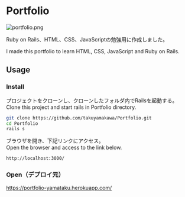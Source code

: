 # Portfolio

![portfolio.png](URL "app/assets/images/portfolio/portfolio.png")

Ruby on Rails、HTML、CSS、JavaScriptの勉強用に作成しました。

I made this portfolio to learn HTML, CSS, JavaScript and Ruby on Rails.

## Usage
### Install

プロジェクトをクローンし、クローンしたフォルダ内でRailsを起動する。  
Clone this project and start rails in Portfolio directory.
```sh
git clone https://github.com/takuyamakawa/Portfolio.git
cd Portfolio
rails s
```

ブラウザを開き、下記リンクにアクセス。  
Open the browser and access to the link below.
```sh
http://localhost:3000/
```

### Open（デプロイ元）
<https://portfolio-yamataku.herokuapp.com/>
